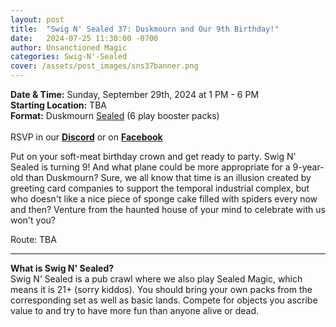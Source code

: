 ```yaml
---
layout: post
title:  "Swig N' Sealed 37: Duskmourn and Our 9th Birthday!"
date:   2024-07-25 11:30:00 -0700
author: Unsanctioned Magic
categories: Swig-N'-Sealed
cover: /assets/post_images/sns37banner.png
---
```


<b>Date & Time:</b> Sunday, September 29th, 2024 at 1 PM - 6 PM<br>
<b>Starting Location:</b> TBA<br>
<b>Format:</b> Duskmourn <a href="https://magic.wizards.com/en/game-info/gameplay/formats/sealed-deck">Sealed</a> (6 play booster packs)<br>
<br>
RSVP in our <a href="https://discord.com/events/922328519428689981/1281803040273203321" target="_blank"><b>Discord</b></a> or on <a href="https://www.facebook.com/events/1055059358848732/" target="_blank"><b>Facebook</b></a>

Put on your soft-meat birthday crown and get ready to party. Swig N' Sealed is turning 9! And what plane could be more appropriate for a 9-year-old than Duskmourn? Sure, we all know that time is an illusion created by greeting card companies to support the temporal industrial complex, but who doesn't like a nice piece of sponge cake filled with spiders every now and then? Venture from the haunted house of your mind to celebrate with us won't you?

Route: TBA

<hr>

<b>What is Swig N' Sealed?</b><br> 
Swig N’ Sealed is a pub crawl where we also play Sealed Magic, which means it is 21+ (sorry kiddos). You should bring your own packs from the corresponding set as well as basic lands. Compete for objects you ascribe value to and try to have more fun than anyone alive or dead.